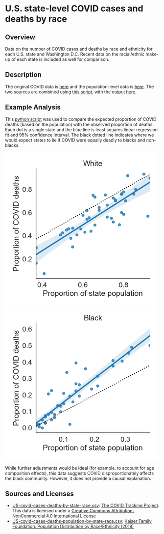# U.S. state-level COVID cases and deaths by race

## Overview

Data on the number of COVID cases and deaths by race and ethnicity for each
U.S. state and Washington D.C.
Recent data on the racial/ethnic make-up of each state is included as well
for comparison.

## Description

The original COVID data is [here](US-covid-cases-deaths-by-state-race.csv)
and the population-level data is [here](US-population-distribution-by-state.csv).
The two sources are combined using [this script](generate-US-covid-cases-deaths-population-by-state-race.py),
with the output [here](US-covid-cases-deaths-population-by-state-race.csv).

## Example Analysis

This [python script](create-expected-versus-observed-deaths-plots.py) was used
to compare the expected proportion of COVID deaths (based on the population)
with the observed proportion of deaths.
Each dot is a single state and the blue line is least squares linear regression
fit and 95% confidence interval.
The black dotted line indicates where we would expect states to lie if COVID were
equally deadly to blacks and non-blacks.

![Expected vs Observed Deaths (White)](expected-versus-observed-deaths-white.png)
![Expected vs Observed Deaths (Black)](expected-versus-observed-deaths-black.png)

While further adjustments would be ideal (for example, to account for age
composition effects), this data suggests COVID disproportionately affects the
black community.
However, it does not provide a causal explanation.

## Sources and Licenses

* [US-covid-cases-deaths-by-state-race.csv](US-covid-cases-deaths-by-state-race.csv): <a href="https://covidtracking.com/">The COVID Tracking Project</a>.
This data is licensed under a <a rel="license" href="http://creativecommons.org/licenses/by-nc/4.0/">Creative Commons Attribution-NonCommercial 4.0 International License</a>
* [US-covid-cases-deaths-population-by-state-race.csv](US-covid-cases-deaths-population-by-state-race.csv): <a href="https://www.kff.org/other/state-indicator/distribution-by-raceethnicity/">Kaiser Family Foundation: Population Distribution by Race/Ethnicity (2018)</a>
